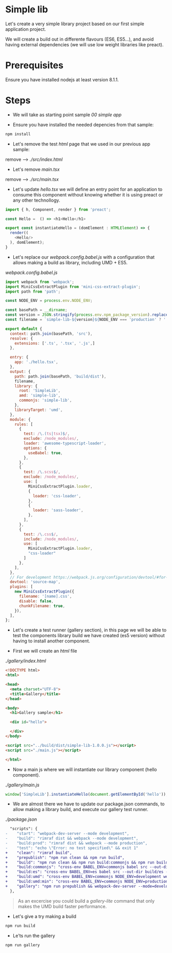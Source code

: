 # Simple lib

Let's create a very simple library project based on our first simple application project.

We will create a build out in differente flavours (ES6, ES5...), and avoid having external
dependencies (we will use low weight libraries like preact).

# Prerequisites

Ensure you have installed nodejs at least version 8.1.1.


# Steps

- We will take as starting point sample _00 simple app_

- Ensure you have installed the needed depencies from that sample:

```bash
npm install
```

- Let's remove the test _html_ page that we used in our previous app sample:

remove --> _./src/index.html_

- Let's remove _main.tsx_

remove --> _./src/main.tsx_

- Let's update _hello.tsx_ we will define an entry point for an application to
consume this component without knowing whether it is using preact or any other
technollogy.

```typescript
import { h, Component, render } from 'preact';

const Hello =  () => <h1>Hello</h1>

export const instantiateHello = (domElement : HTMLElement) => {
  render((
    <Hello/>
  ), domElement);
}
```

- Let's replace our _webpack.config.babel.js_ with a configuration that allows
making a build as library, including UMD + ES5.

_webpack.config.babel.js_

```javascript
import webpack from 'webpack';
import MiniCssExtractPlugin from 'mini-css-extract-plugin';
import path from 'path';

const NODE_ENV = process.env.NODE_ENV;

const basePath = __dirname;
const version = JSON.stringify(process.env.npm_package_version).replace(/"/g, '');
const filename = `simple-lib-${version}${NODE_ENV === 'production' ? '.min' : ''}.js`;

export default {
  context: path.join(basePath, 'src'),
  resolve: {
    extensions: ['.ts', '.tsx', '.js',]
  },

  entry: {
    app: './hello.tsx',
  },
  output: {
    path: path.join(basePath, 'build/dist'),
    filename,
    library: {
      root: 'SimpleLib',
      amd: 'simple-lib',
      commonjs: 'simple-lib',
    },
    libraryTarget: 'umd',
  },
  module: {
    rules: [
      {
        test: /\.(ts|tsx)$/,
        exclude: /node_modules/,
        loader: 'awesome-typescript-loader',
        options: {
          useBabel: true,
        },
      },
      {
        test: /\.scss$/,
        exclude: /node_modules/,
        use: [
          MiniCssExtractPlugin.loader,
          {
            loader: 'css-loader',
          },
          {
            loader: 'sass-loader',
          },
        ],
      }, 
      {
        test: /\.css$/,
        include: /node_modules/,
        use: [
          MiniCssExtractPlugin.loader,
          "css-loader"
        ]
      },
    ],
  },
  // For development https://webpack.js.org/configuration/devtool/#for-development
  devtool: 'source-map',
  plugins: [
    new MiniCssExtractPlugin({
      filename: '[name].css',
      disable: false,
      chunkFilename: true,
    }),
  ],
};
```

- Let's create a test runner (gallery section), in this page we will be able to 
test the components library build we have created (es5 version) without having to
install another component.

- First we will create an _html_ file

_./gallery/index.html_

```html
<!DOCTYPE html>
<html>

<head>
  <meta charset="UTF-8">
  <title>Gallery</title>
</head>

<body>
  <h1>Gallery sample</h1>

  <div id="hello">

  </div>
</body>

<script src="../build/dist/simple-lib-1.0.0.js"></script>
<script src="./main.js"></script>

</html>
```

- Now a main js where we will instantiate our library component (hello component).

_./gallery/main.js_

```typescript
window['SimpleLib'].instantiateHello(document.getElementById('hello'));
```

- We are almost there we have to update our package.json commands, to allow
making a library build, and execute our gallery test runner.

_./package.json_

```diff
  "scripts": {
-    "start": "webpack-dev-server --mode development",
-    "build": "rimraf dist && webpack --mode development",
-    "build:prod": "rimraf dist && webpack --mode production",
-    "test": "echo \"Error: no test specified\" && exit 1"
+    "clean": "rimraf build",
+    "prepublish": "npm run clean && npm run build",
+    "build": "npm run clean && npm run build:commonjs && npm run build:umd && npm run build:umd:min && npm run build:es",
+    "build:commonjs": "cross-env BABEL_ENV=commonjs babel src --out-dir build/lib --copy-files --ignore spec.js,test.js",
+    "build:es": "cross-env BABEL_ENV=es babel src --out-dir build/es --copy-files --ignore spec.js,test.js",
+    "build:umd": "cross-env BABEL_ENV=commonjs NODE_ENV=development webpack --mode=development",
+    "build:umd:min": "cross-env BABEL_ENV=commonjs NODE_ENV=production webpack --mode=production",
+    "gallery": "npm run prepublish && webpack-dev-server --mode=development --openPage '/gallery'"
  },
```

> As an excercise you could build a _gallery-lite_ command that only makes the UMD build
faster performance.

- Let's give a try making a build

```bash
npm run build
```

- Le'ts run the gallery

```bash
npm run gallery
```


